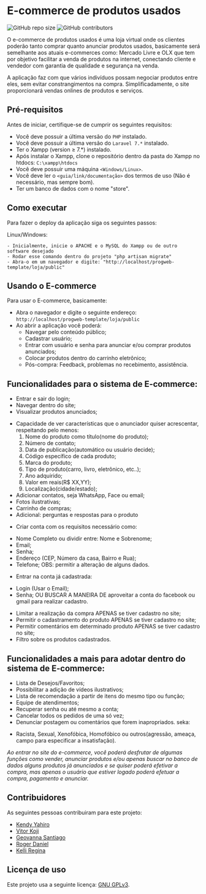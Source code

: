 # E-commerce de produtos usados

<!--- Exemplos de badges. Acesse https://shields.io para outras opções. Você pode querer incluir informações de dependencias, build, testes, licença, etc. --->
![GitHub repo size](https://img.shields.io/github/repo-size/kendyyahiro/progweb-template)
![GitHub contributors](https://img.shields.io/github/contributors/kendyyahiro/progweb-template)

O e-commerce de produtos usados é uma loja virtual onde os clientes poderão tanto comprar quanto anunciar produtos usados, basicamente será semelhante aos atuais e-commerces como: Mercado Livre e OLX que tem por objetivo facilitar a venda de produtos na internet, conectando cliente e vendedor com garantia de qualidade e segurança na venda.

A aplicação faz com que vários indivíduos possam negociar produtos entre eles, sem evitar constrangimentos na compra. Simplificadamente, o site proporcionará vendas onlines de produtos e serviços.

## Pré-requisitos

Antes de iniciar, certifique-se de cumprir os seguintes requisitos:
<!--- Estes são alguns exemplos de requisitos. Adicione, duplique e remova como necessário --->
* Você deve possuir a última versão do `PHP` instalado.
* Você deve possuir a última versão do `Laravel 7.*` instalado.
* Ter o Xampp (version ≥ 7.*) instalado.
* Após instalar o Xampp, clone o repositório dentro da pasta do Xampp no htdocs: `C:\xampp\htdocs`
* Você deve possuir uma máquina `<Windows/Linux>`.
* Você deve ler o `<guia/link/documentação>` dos termos de uso (Não é necessário, mas sempre bom).
* Ter um banco de dados com o nome "store".

## Como executar

Para fazer o deploy da aplicação siga os seguintes passos:

Linux/Windows:
```
- Inicialmente, inicie o APACHE e o MySQL do Xampp ou de outro software desejado
- Rodar esse comando dentro do projeto "php artisan migrate"
- Abra-o em um navegador e digite: "http://localhost/progweb-template/loja/public"
```

## Usando o E-commerce

Para usar o E-commerce, basicamente:
* Abra o navegador e digite o seguinte endereço: `http://localhost/progweb-template/loja/public`
* Ao abrir a aplicação você poderá:
  * Navegar pelo conteúdo público;
  * Cadastrar usuário;
  * Entrar com usuário e senha para anunciar e/ou comprar produtos anunciados;
  * Colocar produtos dentro do carrinho eletrônico;
  * Pós-compra: Feedback, problemas no recebimento, assistência.  

## Funcionalidades para o sistema de E-commerce:
* Entrar e sair do login;
* Navegar dentro do site;
* Visualizar produtos anunciados;
 - Capacidade de ver características que o anunciador quiser acrescentar, respeitando pelo menos:
   1) Nome do produto como título(nome do produto);
   2) Número de contato;
   3) Data de publicação(automático ou usuário decide);
   4) Código específico de cada produto;
   5) Marca do produto;
   6) Tipo de produto(carro, livro, eletrônico, etc..);
   7) Ano adquirido;
   8) Valor em reais(R$ XX,YY);
   9) Localização(cidade/estado);
 - Adicionar contatos, seja WhatsApp, Face ou email;
 - Fotos ilustrativas;
 - Carrinho de compras;
 - Adicional: perguntas e respostas para o produto
* Criar conta com os requisitos necessário como:
 - Nome Completo ou dividir entre: Nome e Sobrenome;
 - Email;
 - Senha;
 - Endereço (CEP, Número da casa, Bairro e Rua);
 - Telefone;
   OBS: permitir a alteração de alguns dados.
* Entrar na conta já cadastrada:
 - Login (Usar o Email);
 - Senha;
   OU BUSCAR A MANEIRA DE aproveitar a conta do facebook ou gmail para realizar cadastro.
* Limitar a realização da compra APENAS se tiver cadastro no site; 
* Permitir o cadastramento do produto APENAS se tiver cadastro no site; 
* Permitir comentários em determinado produto APENAS se tiver cadastro no site;
* Filtro sobre os produtos cadastrados.


## Funcionalidades a mais para adotar dentro do sistema de E-commerce:

* Lista de Desejos/Favoritos;
* Possibilitar a adição de vídeos ilustrativos;
* Lista de recomendação a partir de itens do mesmo tipo ou função;
* Equipe de atendimentos;
* Recuperar senha ou até mesmo a conta;
* Cancelar todos os pedidos de uma só vez;
* Denunciar postagem ou comentários que forem inapropriados. seka:
 - Racista, Sexual, Xenofóbica, Homofóbico ou outros(agressão, ameaça, campo para especificar a insatisfação).

*Ao entrar no site do e-commerce, você poderá desfrutar de algumas funções como vender, anunciar produtos e/ou apenas buscar no banco de dados alguns produtos já anunciados e se quiser poderá efetivar a compra, mas apenas o usuário que estiver logado poderá efetuar a compra, pagamento e anunciar.*

## Contribuidores

As seguintes pessoas contribuiram para este projeto:

* [Kendy Yahiro](https://github.com/kendyyahiro)
* [Vitor Koji](https://github.com/vitorkoji)
* [Geovanna Santiago](https://github.com/GeovannaSantiago)
* [Roger Daniel](https://github.com/rrowdas)
* [Kelli Regina](https://github.com/Kelli-Regina)


## Licença de uso

<!--- Se não tiver certeza de qual, verifique este site: https://choosealicense.com/--->
<!---Este projeto usa a seguinte licença: [<GNU GPLv3>](<https://choosealicense.com/licenses/gpl-3.0/>). 
*Você também deve criar um arquivo chamado LICENSE no projeto*--->
Este projeto usa a seguinte licença: [GNU GPLv3](https://choosealicense.com/licenses/gpl-3.0/).

